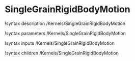 <!-- MOOSE Documentation Stub: Remove this when content is added. -->

# SingleGrainRigidBodyMotion

!syntax description /Kernels/SingleGrainRigidBodyMotion

!syntax parameters /Kernels/SingleGrainRigidBodyMotion

!syntax inputs /Kernels/SingleGrainRigidBodyMotion

!syntax children /Kernels/SingleGrainRigidBodyMotion
